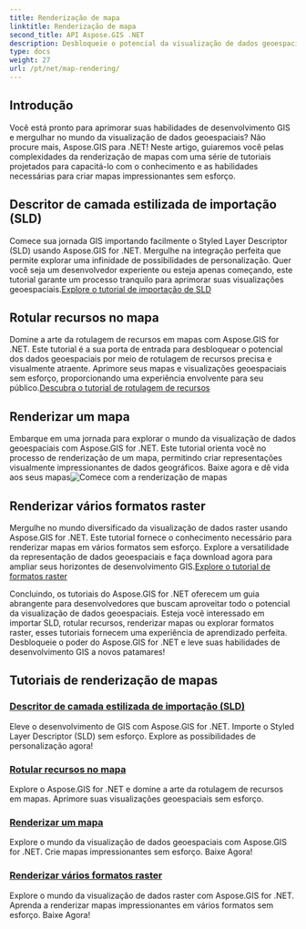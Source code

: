 ```yaml
---
title: Renderização de mapa
linktitle: Renderização de mapa
second_title: API Aspose.GIS .NET
description: Desbloqueie o potencial da visualização de dados geoespaciais com Aspose.GIS for .NET. Importe SLD sem esforço, rotule recursos e renderize mapas impressionantes. Explore agora!
type: docs
weight: 27
url: /pt/net/map-rendering/
---
```

## Introdução
Você está pronto para aprimorar suas habilidades de desenvolvimento GIS e mergulhar no mundo da visualização de dados geoespaciais? Não procure mais, Aspose.GIS para .NET! Neste artigo, guiaremos você pelas complexidades da renderização de mapas com uma série de tutoriais projetados para capacitá-lo com o conhecimento e as habilidades necessárias para criar mapas impressionantes sem esforço.

## Descritor de camada estilizada de importação (SLD)

 Comece sua jornada GIS importando facilmente o Styled Layer Descriptor (SLD) usando Aspose.GIS for .NET. Mergulhe na integração perfeita que permite explorar uma infinidade de possibilidades de personalização. Quer você seja um desenvolvedor experiente ou esteja apenas começando, este tutorial garante um processo tranquilo para aprimorar suas visualizações geoespaciais.[Explore o tutorial de importação de SLD](./import-styled-layer-descriptor/)

## Rotular recursos no mapa

Domine a arte da rotulagem de recursos em mapas com Aspose.GIS for .NET. Este tutorial é a sua porta de entrada para desbloquear o potencial dos dados geoespaciais por meio de rotulagem de recursos precisa e visualmente atraente. Aprimore seus mapas e visualizações geoespaciais sem esforço, proporcionando uma experiência envolvente para seu público.[Descubra o tutorial de rotulagem de recursos](./label-features-on-map/)

## Renderizar um mapa

 Embarque em uma jornada para explorar o mundo da visualização de dados geoespaciais com Aspose.GIS for .NET. Este tutorial orienta você no processo de renderização de um mapa, permitindo criar representações visualmente impressionantes de dados geográficos. Baixe agora e dê vida aos seus mapas![Comece com a renderização de mapas](./render-a-map/)

## Renderizar vários formatos raster

Mergulhe no mundo diversificado da visualização de dados raster usando Aspose.GIS for .NET. Este tutorial fornece o conhecimento necessário para renderizar mapas em vários formatos sem esforço. Explore a versatilidade da representação de dados geoespaciais e faça download agora para ampliar seus horizontes de desenvolvimento GIS.[Explore o tutorial de formatos raster](./render-various-raster-formats/)

Concluindo, os tutoriais do Aspose.GIS for .NET oferecem um guia abrangente para desenvolvedores que buscam aproveitar todo o potencial da visualização de dados geoespaciais. Esteja você interessado em importar SLD, rotular recursos, renderizar mapas ou explorar formatos raster, esses tutoriais fornecem uma experiência de aprendizado perfeita. Desbloqueie o poder do Aspose.GIS for .NET e leve suas habilidades de desenvolvimento GIS a novos patamares!
## Tutoriais de renderização de mapas
### [Descritor de camada estilizada de importação (SLD)](./import-styled-layer-descriptor/)
Eleve o desenvolvimento de GIS com Aspose.GIS for .NET. Importe o Styled Layer Descriptor (SLD) sem esforço. Explore as possibilidades de personalização agora!
### [Rotular recursos no mapa](./label-features-on-map/)
Explore o Aspose.GIS for .NET e domine a arte da rotulagem de recursos em mapas. Aprimore suas visualizações geoespaciais sem esforço.
### [Renderizar um mapa](./render-a-map/)
Explore o mundo da visualização de dados geoespaciais com Aspose.GIS for .NET. Crie mapas impressionantes sem esforço. Baixe Agora!
### [Renderizar vários formatos raster](./render-various-raster-formats/)
Explore o mundo da visualização de dados raster com Aspose.GIS for .NET. Aprenda a renderizar mapas impressionantes em vários formatos sem esforço. Baixe Agora!